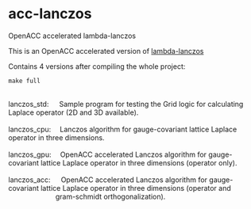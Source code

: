 # acc-lanczos
OpenACC accelerated lambda-lanczos

This is an OpenACC accelerated version of [lambda-lanczos](https://github.com/mrcdr/lambda-lanczos)

Contains 4 versions after compiling the whole project:

```
make full
```

<br />
lanczos_std:&emsp;&ensp;Sample program for testing the Grid logic for calculating Laplace operator (2D and 3D available).<br />
<br />
lanczos_cpu:&emsp; Lanczos algorithm for gauge-covariant lattice Laplace operator in three dimensions.<br />
<br />
lanczos_gpu:&emsp; OpenACC accelerated Lanczos algorithm for gauge-covariant lattice Laplace operator in three dimensions (operator only).<br />
<br />
lanczos_acc:&emsp;&ensp;OpenACC accelerated Lanczos algorithm for gauge-covariant lattice Laplace operator in three dimensions (operator and<br />
&emsp;&emsp;&emsp;&emsp;&emsp;&emsp;&ensp; gram-schmidt orthogonalization).<br />
